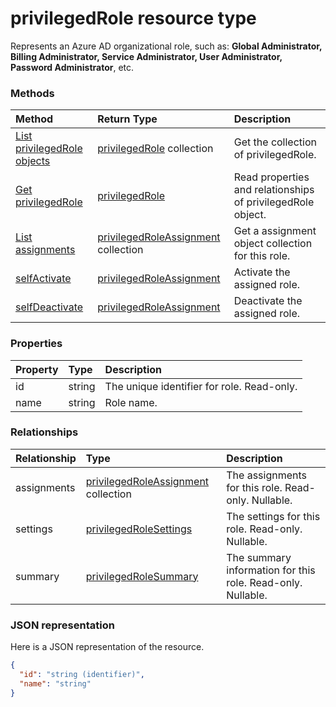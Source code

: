 # privilegedRole resource type

Represents an Azure AD organizational role, such as: **Global Administrator, Billing Administrator, Service Administrator, User Administrator, Password Administrator**, etc.


### Methods

| Method		   | Return Type	|Description|
|:---------------|:--------|:----------|
|[List privilegedRole objects](../api/privilegedrole_list.md) | [privilegedRole](privilegedrole.md) collection|Get the collection of privilegedRole.|
|[Get privilegedRole](../api/privilegedrole_get.md) | [privilegedRole](privilegedrole.md) |Read properties and relationships of privilegedRole object.|
|[List assignments](../api/privilegedrole_list_assignments.md) |[privilegedRoleAssignment](privilegedroleassignment.md) collection| Get a assignment object collection for this role.|
|[selfActivate](../api/privilegedrole_selfactivate.md)|[privilegedRoleAssignment](privilegedroleassignment.md)|Activate the assigned role.|
|[selfDeactivate](../api/privilegedrole_selfdeactivate.md)|[privilegedRoleAssignment](privilegedroleassignment.md)|Deactivate the assigned role.|

### Properties
| Property	   | Type	|Description|
|:---------------|:--------|:----------|
|id|string|The unique identifier for role. Read-only.|
|name|string|Role name.|

### Relationships
| Relationship | Type	|Description|
|:---------------|:--------|:----------|
|assignments|[privilegedRoleAssignment](privilegedroleassignment.md) collection| The assignments for this role. Read-only. Nullable.|
|settings|[privilegedRoleSettings](privilegedrolesettings.md)| The settings for this role. Read-only. Nullable.|
|summary|[privilegedRoleSummary](privilegedrolesummary.md)| The summary information for this role. Read-only. Nullable.|

### JSON representation

Here is a JSON representation of the resource.

<!-- {
  "blockType": "resource",
  "optionalProperties": [

  ],
  "@odata.type": "microsoft.graph.privilegedRole"
}-->

```json
{
  "id": "string (identifier)",
  "name": "string"
}

```

<!-- uuid: 8fcb5dbc-d5aa-4681-8e31-b001d5168d79
2015-10-25 14:57:30 UTC -->
<!-- {
  "type": "#page.annotation",
  "description": "privilegedRole resource",
  "keywords": "",
  "section": "documentation",
  "tocPath": ""
}-->